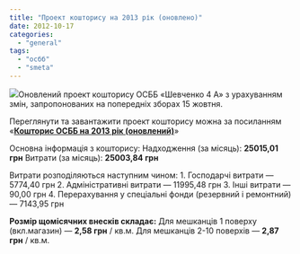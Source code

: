 ```yaml
---
title: "Проект кошторису на 2013 рік (оновлено)"
date: 2012-10-17
categories: 
  - "general"
tags: 
  - "осбб"
  - "smeta"
---
```


[![](http://shevchenko4a.brovary.org/wp-content/uploads/2012/10/32593-300x199.jpg)](http://shevchenko4a.brovary.org/wp-content/uploads/2012/10/32593.jpg)Оновлений проект кошторису ОСББ «Шевченко 4 А» з урахуванням змін, запропонованих на попередніх зборах 15 жовтня.

Переглянути та завантажити проект кошторису можна за посиланням «[**Кошторис ОСББ на 2013 рік (оновлений)**](https://docs.google.com/spreadsheet/ccc?key=0AhE2NQlPHqm_dGxzeWFNUlBBS09mZHFWbUp5dlVsaUE "Кошторис ОСББ")»

Основна інформація з кошторису: Надходження (за місяць): **25015,01 грн** Витрати (за місяць): **25003,84 грн**

Витрати розподіляються наступним чином: 1. Господарчі витрати — 5774,40 грн 2. Адміністративні витрати — 11995,48 грн 3. Інші витрати — 90,00 грн 4. Перерахування у спеціальні фонди (резервний і ремонтний) — 7143,95 грн

**Розмір щомісячних внесків складає:** Для мешканців 1 поверху (вкл.магазин) — **2,58 грн** / кв.м. Для мешканців 2-10 поверхів — **2,87 грн** / кв.м.
